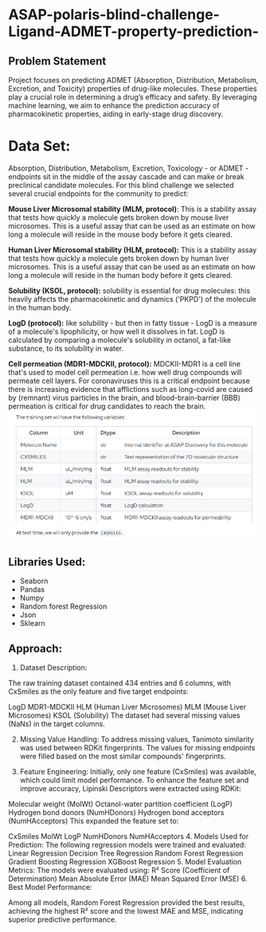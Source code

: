 # ASAP-polaris-blind-challenge-Ligand-ADMET-property-prediction-

## Problem Statement
Project focuses on predicting ADMET (Absorption, Distribution, Metabolism, Excretion, and Toxicity) properties of drug-like molecules. These properties play a crucial role in determining a drug’s efficacy and safety. By leveraging machine learning, we aim to enhance the prediction accuracy of pharmacokinetic properties, aiding in early-stage drug discovery.

# Data Set:
Absorption, Distribution, Metabolism, Excretion, Toxicology - or ADMET - endpoints sit in the middle of the assay cascade and can make or break preclinical candidate molecules. For this blind challenge we selected several crucial endpoints for the community to predict:

**Mouse Liver Microsomal stability (MLM, protocol)**: This is a stability assay that tests how quickly a molecule gets broken down by mouse liver microsomes. This is a useful assay that can be used as an estimate on how long a molecule will reside in the mouse body before it gets cleared.

**Human Liver Microsomal stability (HLM, protocol):** This is a stability assay that tests how quickly a molecule gets broken down by human liver microsomes. This is a useful assay that can be used as an estimate on how long a molecule will reside in the human body before it gets cleared.

**Solubility (KSOL, protocol):** solubility is essential for drug molecules: this heavily affects the pharmacokinetic and dynamics ('PKPD') of the molecule in the human body.

**LogD (protocol):** like solubility - but then in fatty tissue - LogD is a measure of a molecule's lipophilicity, or how well it dissolves in fat. LogD is calculated by comparing a molecule's solubility in octanol, a fat-like substance, to its solubility in water.

**Cell permeation (MDR1-MDCKII, protocol):** MDCKII-MDR1 is a cell line that's used to model cell permeation i.e. how well drug compounds will permeate cell layers. For coronaviruses this is a critical endpoint because there is increasing evidence that afflictions such as long-covid are caused by (remnant) virus particles in the brain, and blood-brain-barrier (BBB) permeation is critical for drug candidates to reach the brain.
![Image Alt](https://github.com/haleemiliyash/ASAP-polaris-blind-challenge-Ligand-ADMET-property-prediction-/blob/main/data%20set%20detail.png?raw=true)

## Libraries Used:

* Seaborn
* Pandas
* Numpy 
* Random forest Regression
* Json
* Sklearn

## Approach:
1. Dataset Description:

  The raw training dataset contained 434 entries and 6 columns, with CxSmiles as the only feature and five target endpoints:

  LogD
  MDR1-MDCKII
  HLM (Human Liver Microsomes)
  MLM (Mouse Liver Microsomes)
  KSOL (Solubility)
  The dataset had several missing values (NaNs) in the target columns.

2. Missing Value Handling:
  To address missing values, Tanimoto similarity was used between RDKit fingerprints. The values for missing endpoints were filled based on the most similar compounds' fingerprints.

3. Feature Engineering:
  Initially, only one feature (CxSmiles) was available, which could limit model performance. To enhance the feature set and improve accuracy, Lipinski Descriptors were extracted using RDKit:

  Molecular weight (MolWt)
  Octanol-water partition coefficient (LogP)
  Hydrogen bond donors (NumHDonors)
  Hydrogen bond acceptors (NumHAcceptors)
  This expanded the feature set to:

  CxSmiles
  MolWt
  LogP
  NumHDonors
  NumHAcceptors
4. Models Used for Prediction:
  The following regression models were trained and evaluated:
  Linear Regression
  Decision Tree Regression
  Random Forest Regression
  Gradient Boosting Regression
  XGBoost Regression
5. Model Evaluation Metrics:
  The models were evaluated using:
  R² Score (Coefficient of Determination)
  Mean Absolute Error (MAE)
  Mean Squared Error (MSE)
6. Best Model Performance:

  Among all models, Random Forest Regression provided the best results, achieving the highest R² score and the lowest MAE and MSE, indicating superior predictive performance.

